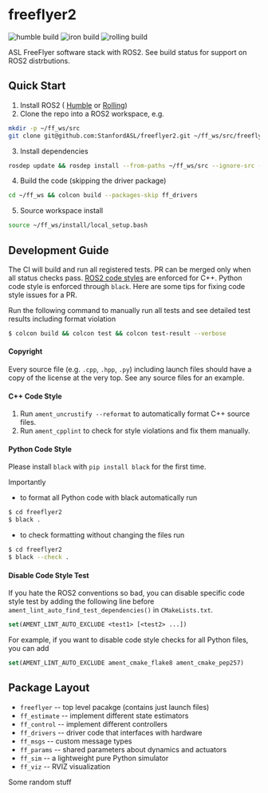 # freeflyer2
![humble build](https://github.com/StanfordASL/freeflyer2/actions/workflows/humble.yml/badge.svg?event=push)
![iron build](https://github.com/StanfordASL/freeflyer2/actions/workflows/iron.yml/badge.svg?event=push)
![rolling build](https://github.com/StanfordASL/freeflyer2/actions/workflows/rolling.yml/badge.svg?event=push)

ASL FreeFlyer software stack with ROS2. See build status for support on ROS2 distrbutions.

## Quick Start
1. Install ROS2 (
[Humble](https://docs.ros.org/en/humble/Installation.html) or
[Rolling](https://docs.ros.org/en/rolling/Installation.html))
2. Clone the repo into a ROS2 workspace, e.g.
```sh
mkdir -p ~/ff_ws/src
git clone git@github.com:StanfordASL/freeflyer2.git ~/ff_ws/src/freeflyer2
```
3. Install dependencies
```sh
rosdep update && rosdep install --from-paths ~/ff_ws/src --ignore-src -y
```
4. Build the code (skipping the driver package)
```sh
cd ~/ff_ws && colcon build --packages-skip ff_drivers
```

5. Source workspace install
```sh
source ~/ff_ws/install/local_setup.bash
```

## Development Guide
The CI will build and run all registered tests. PR can be merged only when all status checks
pass. [ROS2 code styles](https://docs.ros.org/en/humble/The-ROS2-Project/Contributing/Code-Style-Language-Versions.html)
are enforced for C++. Python code style is enforced through `black`.
Here are some tips for fixing code style issues for a PR.

Run the following command to manually run all tests and see detailed test results including
format violation
```sh
$ colcon build && colcon test && colcon test-result --verbose
```

#### Copyright
Every source file (e.g. `.cpp`, `.hpp`, `.py`) including launch files should have a copy of
the license at the very top. See any source files for an example.

#### C++ Code Style
1. Run `ament_uncrustify --reformat` to automatically format C++ source files.
2. Run `ament_cpplint` to check for style violations and fix them manually.

#### Python Code Style
Please install `black` with `pip install black` for the first time.

Importantly
- to format all Python code with black automatically run
```sh
$ cd freeflyer2
$ black .
```
- to check formatting without changing the files run
```sh
$ cd freeflyer2
$ black --check .
```

#### Disable Code Style Test
If you hate the ROS2 conventions so bad, you can disable specific code style test by adding
the following line before `ament_lint_auto_find_test_dependencies()` in `CMakeLists.txt`.
```cmake
set(AMENT_LINT_AUTO_EXCLUDE <test1> [<test2> ...])
```
For example, if you want to disable code style checks for all Python files, you can add
```cmake
set(AMENT_LINT_AUTO_EXCLUDE ament_cmake_flake8 ament_cmake_pep257)
```

## Package Layout

* `freeflyer` -- top level pacakge (contains just launch files)
* `ff_estimate` -- implement different state estimators
* `ff_control` -- implement different controllers
* `ff_drivers` -- driver code that interfaces with hardware
* `ff_msgs` -- custom message types
* `ff_params` -- shared parameters about dynamics and actuators
* `ff_sim` -- a lightweight pure Python simulator
* `ff_viz` -- RVIZ visualization

Some random stuff
